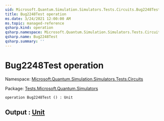 ```yaml
---
uid: Microsoft.Quantum.Simulation.Simulators.Tests.Circuits.Bug2248Test
title: Bug2248Test operation
ms.date: 3/24/2021 12:00:00 AM
ms.topic: managed-reference
qsharp.kind: operation
qsharp.namespace: Microsoft.Quantum.Simulation.Simulators.Tests.Circuits
qsharp.name: Bug2248Test
qsharp.summary: ''
---
```


# Bug2248Test operation

Namespace: [Microsoft.Quantum.Simulation.Simulators.Tests.Circuits](xref:Microsoft.Quantum.Simulation.Simulators.Tests.Circuits)

Package: [Tests.Microsoft.Quantum.Simulators](https://nuget.org/packages/Tests.Microsoft.Quantum.Simulators)




```qsharp
operation Bug2248Test () : Unit
```


## Output : [Unit](xref:microsoft.quantum.lang-ref.unit)

